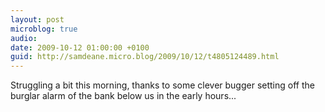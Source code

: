 ```yaml
---
layout: post
microblog: true
audio: 
date: 2009-10-12 01:00:00 +0100
guid: http://samdeane.micro.blog/2009/10/12/t4805124489.html
---
```

Struggling a bit this morning, thanks to some clever bugger setting off the burglar alarm of the bank below us in the early hours...
